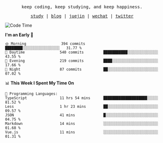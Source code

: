 <p align="center">
  <samp>
    <span>keep coding, keep studying, and keep happiness.</span>
  </samp>
</p>

<p align="center">
  <samp>
    <a href="https://github.com/ouduidui/fe-study">study</a> |
    <a href="https://deweyou.me">blog</a>  |
    <a href="https://juejin.cn/user/4309700183594366">juejin</a> |
    <a href="https://user-images.githubusercontent.com/54696834/165071004-6509e3f2-90c3-448c-9d92-3da42b0c2021.jpeg">wechat</a> |
    <a href="https://twitter.com/ouduidui">twitter</a>
  </samp>
</p>

<!--START_SECTION:waka-->
![Code Time](http://img.shields.io/badge/Code%20Time-4%2C029%20hrs%2042%20mins-blue)

**I'm an Early 🐤** 

```text
🌞 Morning                394 commits         ████████░░░░░░░░░░░░░░░░░   31.77 % 
🌆 Daytime                540 commits         ███████████░░░░░░░░░░░░░░   43.55 % 
🌃 Evening                219 commits         ████░░░░░░░░░░░░░░░░░░░░░   17.66 % 
🌙 Night                  87 commits          ██░░░░░░░░░░░░░░░░░░░░░░░   07.02 % 
```


📊 **This Week I Spent My Time On** 

```text
💬 Programming Languages: 
TypeScript               11 hrs 54 mins      ████████████████████░░░░░   81.52 % 
Less                     1 hr 23 mins        ██░░░░░░░░░░░░░░░░░░░░░░░   09.57 % 
JSON                     41 mins             █░░░░░░░░░░░░░░░░░░░░░░░░   04.75 % 
Markdown                 14 mins             ░░░░░░░░░░░░░░░░░░░░░░░░░   01.68 % 
Vue.js                   11 mins             ░░░░░░░░░░░░░░░░░░░░░░░░░   01.31 % 
```


<!--END_SECTION:waka-->
